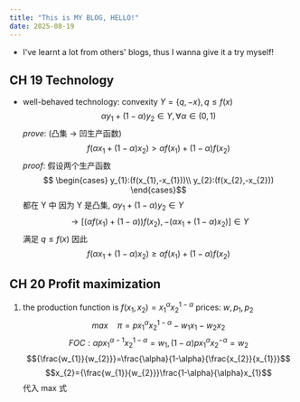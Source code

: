```yaml
---
title: "This is MY BLOG, HELLO!"
date: 2025-08-19
---
```


- I've learnt a lot from others' blogs, thus I wanna give it a try myself!

## CH 19 Technology
- well-behaved technology: convexity
	$Y=\{q,-x\}, q\leq f(x)$
$$\alpha y_{1}+(1-\alpha)y_{2}\in Y,\forall \alpha\in(0,1)$$
	$prove:$ (凸集 $\rightarrow$ 凹生产函数)
	$$f(\alpha x_{1}+(1-\alpha)x_{2})>\alpha f(x_{1})+(1-\alpha)f(x_{2})$$
	$proof:$
	 假设两个生产函数
	$$ \begin{cases} y_{1}:(f(x_{1},-x_{1}))\\	y_{2}:(f(x_{2},-x_{2})) \end{cases}$$
	都在 Y 中
	因为 Y 是凸集, $\alpha y_{1}+(1-\alpha)y_{2}\in Y$
	$$\rightarrow[(\alpha f(x_{1})+(1-\alpha))f(x_{2}),-(\alpha x_{1}+(1-\alpha)x_{2})]\in Y$$
	满足 $q\leq f(x)$
	因此 $$f(\alpha x_{1}+(1-\alpha)x_{2})\geq\alpha f(x_{1})+(1-\alpha)f(x_{2})$$
## CH 20 Profit maximization
1. the production function is $f(x_{1},x_{2})=x^{\alpha}_{1}x_{2}^{1-\alpha}$
prices: $w,p_{1},p_{2}$
$$max\quad \pi=px^{\alpha}_{1}x_{2}^{1-\alpha}-w_{1}x_{1}-w_{2}x_{2}$$
$$FOC:\alpha px_{1}^{\alpha-1}x_{2}^{1-\alpha}=w_{1},(1-\alpha)px_{1}^{\alpha}x_{2}^{-\alpha}=w_{2}$$
$${\frac{w_{1}}{w_{2}}}=\frac{\alpha}{1-\alpha}{\frac{x_{2}}{x_{1}}}$$
$$x_{2}={\frac{w_{1}}{w_{2}}}\frac{1-\alpha}{\alpha}x_{1}$$
代入 max 式
